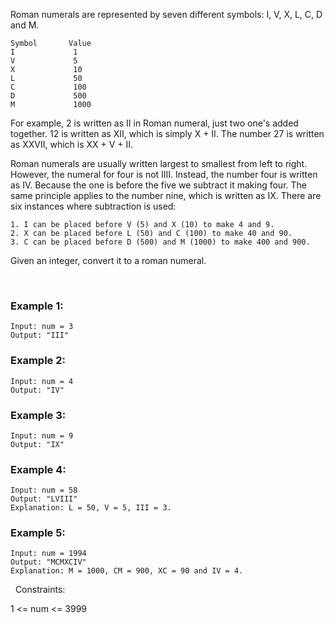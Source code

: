 Roman numerals are represented by seven different symbols: I, V, X, L, C, D and M.

    Symbol       Value
    I             1
    V             5
    X             10
    L             50
    C             100
    D             500
    M             1000
For example, 2 is written as II in Roman numeral, just two one's added together. 12 is written as XII, which is simply X + II. The number 27 is written as XXVII, which is XX + V + II.

Roman numerals are usually written largest to smallest from left to right. However, the numeral for four is not IIII. Instead, the number four is written as IV. Because the one is before the five we subtract it making four. The same principle applies to the number nine, which is written as IX. There are six instances where subtraction is used:

    1. I can be placed before V (5) and X (10) to make 4 and 9. 
    2. X can be placed before L (50) and C (100) to make 40 and 90. 
    3. C can be placed before D (500) and M (1000) to make 400 and 900.
Given an integer, convert it to a roman numeral.

 
### Example 1:

    Input: num = 3
    Output: "III"

### Example 2:

    Input: num = 4
    Output: "IV"

### Example 3:

    Input: num = 9
    Output: "IX"

### Example 4:

    Input: num = 58
    Output: "LVIII"
    Explanation: L = 50, V = 5, III = 3.

### Example 5:

    Input: num = 1994
    Output: "MCMXCIV"
    Explanation: M = 1000, CM = 900, XC = 90 and IV = 4.
 
Constraints:

1 <= num <= 3999
